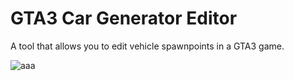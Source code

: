 # GTA3 Car Generator Editor
A tool that allows you to edit vehicle spawnpoints in a GTA3 game.

![aaa](https://i.imgur.com/iBU8HoB.png)
